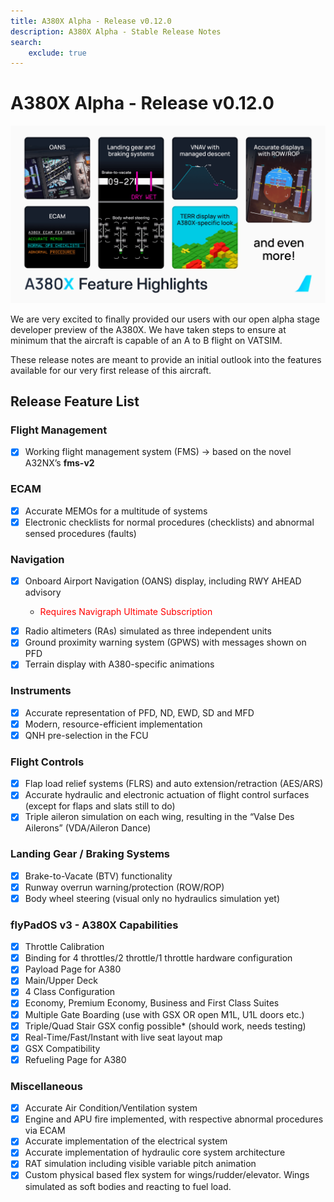 ```yaml
---
title: A380X Alpha - Release v0.12.0
description: A380X Alpha - Stable Release Notes
search:
    exclude: true
---
```


[//]: # (<link rel="stylesheet" href="../../stylesheets/toc-tables.css">)

# A380X Alpha - Release v0.12.0

![a380x-release-card-v1.png](../assets/a380x-release-card-v1.png)

We are very excited to finally provided our users with our open alpha stage developer preview of the A380X. We have taken steps to ensure at minimum that the aircraft is 
capable of an A to B flight on VATSIM. 

These release notes are meant to provide an initial outlook into the features available for our very first release of this aircraft. 

## Release Feature List

### Flight Management
- [x] Working flight management system (FMS) -> based on the novel A32NX’s **fms-v2**

### ECAM
- [x] Accurate MEMOs for a multitude of systems
- [x] Electronic checklists for normal procedures (checklists) and abnormal sensed procedures (faults)

### Navigation
- [x] Onboard Airport Navigation (OANS) display, including RWY AHEAD advisory
    - <p style="color:red;">Requires Navigraph Ultimate Subscription</p>
- [x] Radio altimeters (RAs) simulated as three independent units
- [x] Ground proximity warning system (GPWS) with messages shown on PFD
- [x] Terrain display with A380-specific animations

### Instruments
- [x] Accurate representation of PFD, ND, EWD, SD and MFD
- [x] Modern, resource-efficient implementation
- [x] QNH pre-selection in the FCU

### Flight Controls
- [x] Flap load relief systems (FLRS) and auto extension/retraction (AES/ARS)
- [x] Accurate hydraulic and electronic actuation of flight control surfaces (except for flaps and slats still to do)
- [x] Triple aileron simulation on each wing, resulting in the “Valse Des Ailerons” (VDA/Aileron Dance)

### Landing Gear / Braking Systems
- [x] Brake-to-Vacate (BTV) functionality
- [x] Runway overrun warning/protection (ROW/ROP)
- [x] Body wheel steering (visual only no hydraulics simulation yet)

### flyPadOS v3 - A380X Capabilities
- [x] Throttle Calibration
- [x] Binding for 4 throttles/2 throttle/1 throttle hardware configuration
- [x] Payload Page for A380
- [x] Main/Upper Deck
- [x] 4 Class Configuration
- [x] Economy, Premium Economy, Business and First Class Suites
- [x] Multiple Gate Boarding (use with GSX OR open M1L, U1L doors etc.)
- [x] Triple/Quad Stair GSX config possible* (should work, needs testing)
- [x] Real-Time/Fast/Instant with live seat layout map
- [x] GSX Compatibility
- [x] Refueling Page for A380

### Miscellaneous
- [x] Accurate Air Condition/Ventilation system
- [x] Engine and APU fire implemented, with respective abnormal procedures via ECAM
- [x] Accurate implementation of the electrical system
- [x] Accurate implementation of hydraulic core system architecture
- [x] RAT simulation including visible variable pitch animation
- [x] Custom physical based flex system for wings/rudder/elevator. Wings simulated as soft bodies and reacting to fuel load.